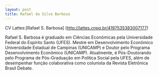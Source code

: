 ```yaml
---
layout: post
title: Rafael da Silva Barbosa
---
```


CV Lattes:[Rafael S. Barbosa] (http://lattes.cnpq.br/4197535383007177)

Rafael S. Barbosa é graduado em Ciências Econômicas pela Universidade Federal do Espírito Santo (UFES). Mestre em Desenvolvimento Econômico Universidade Estadual de Campinas (UNICAMP) e Doutor pelo Programa Desenvolvimento Econômico (UNICAMP). 
Atualmente, é Pós-Doutorando pelo Programa de Pós-Graduação em Política Social pela UFES, além de desempenhar função colaborativa como colunista da Revista Eletrônica Brasil Debate.
